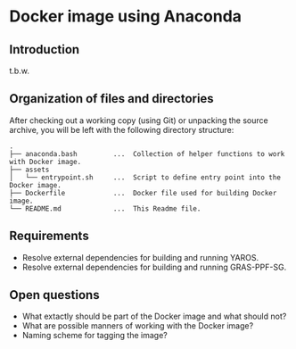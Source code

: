 Docker image using Anaconda
===========================


Introduction
------------

t.b.w.


Organization of files and directories
-------------------------------------

After checking out a working copy (using Git) or unpacking the source archive,
you will be left with the following directory structure:

    .
    ├── anaconda.bash         ...  Collection of helper functions to work with Docker image.
    ├── assets
    │   └── entrypoint.sh     ...  Script to define entry point into the Docker image.
    ├── Dockerfile            ...  Docker file used for building Docker image.
    └── README.md             ...  This Readme file.


Requirements
------------

 - Resolve external dependencies for building and running YAROS.
 - Resolve external dependencies for building and running GRAS-PPF-SG.


Open questions
--------------

 - What extactly should be part of the Docker image and what should not?
 - What are possible manners of working with the Docker image?
 - Naming scheme for tagging the image?
